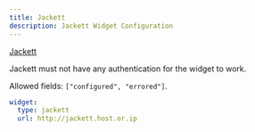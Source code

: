 ```yaml
---
title: Jackett
description: Jackett Widget Configuration
---
```


[Jackett](https://github.com/Jackett/Jackett)

Jackett must not have any authentication for the widget to work.

Allowed fields: `["configured", "errored"]`.

```yaml
widget:
  type: jackett
  url: http://jackett.host.or.ip
```
